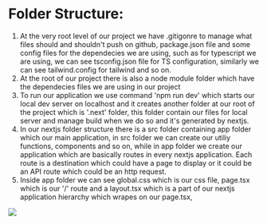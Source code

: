 <h1>Folder Structure:</h1>

<ol>
<li>
At the very root level of our project we have .gitigonre to manage what files should and shouldn't push on github, package.json file and some config files for the dependecies we are using, such as for typescript we are using, we can see tsconfig.json file for TS configuration, similarly we can see tailwind.config for tailwind and so on.
</li>
<li>
At the root of our project there is also a node module folder which have the dependecies files we are using in our project
</li>
<li>
To run our application we use command 'npm run dev' which starts our local dev server on localhost and it creates another folder at our root of the project which is '.next' folder, this folder contain our files for local server and manage build when we do so and it's generated by nextjs.
</li>
<li>
In our nextjs folder structure there is a src folder containing app folder which our main application, in src folder we can create our utiliy functions, components and so on, while in app folder we create our application which are basically routes in every nextjs application. Each route is a destination which could have a page to display or it could be an API route which could be an http request. 
</li>
<li>
Inside app folder we can see global.css which is our css file, page.tsx which is our '/' route and a layout.tsx which is a part of our nextjs application hierarchy which wrapes on our page.tsx,
</li>
</ol>

<img src="https://nextjs.org/docs/dark/file-conventions-component-hierarchy.png" />